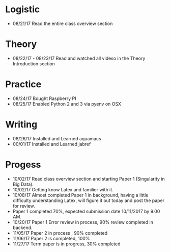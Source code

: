 # Logistic

* 08/21/17 Read the entire class overview section 

# Theory

* 08/22/17 - 08/23/17 Read and watched all videso in the Theory Introduction section

# Practice

* 08/24/17 Bought Raspberry PI
* 08/25/17 Enabled Python 2 and 3 via pyenv on OSX

# Writing

* 08/26/17 Installed and Learned aquamacs
* 00/01/17 Installed and Learned jabref

# Progess
* 10/02/17 Read class overview section and starting Paper 1 (Singularity in Big Data).
* 10/02/17 Getting know Latex and familier with it.
* 10/08/17 Almost completed Paper 1 in background, having a little difficulty understanding Latex, will figure it out today and post the paper for review.
* Paper 1 completed 70%, expected submission date 10/11/2017 by 9.00 AM.
* 10/20/17 Paper 1 Error review in process, 90% review completed in backend.
* 11/05/17 Paper 2 in process , 90% completed 
* 11/06/17 Paper 2 is completed, 100% 
* 11/27/17 Term paper is in progress, 30% completed
